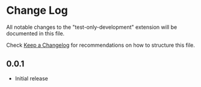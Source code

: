 # Change Log

All notable changes to the "test-only-development" extension will be documented in this file.

Check [Keep a Changelog](http://keepachangelog.com/) for recommendations on how to structure this file.

## 0.0.1

- Initial release